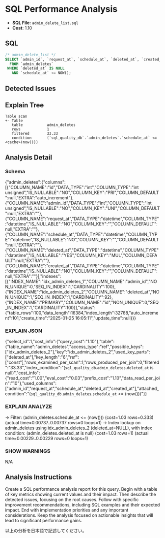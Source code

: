# SQL Performance Analysis
- **SQL File:** `admin_delete_list.sql`
- **Cost:** 1.10

## SQL
```sql
/* admin_delete_list */
SELECT `admin_id`, `request_at`, `schedule_at`, `deleted_at`, `created_at`
  FROM `admin_deletes`
 WHERE `deleted_at` IS NULL
   AND `schedule_at` <= NOW();

```

## Detected Issues


## Explain Tree
```
Table scan
+- Table
   table           admin_deletes
   rows            1
   filtered        33.33
   condition       (`sql_quality_db`.`admin_deletes`.`schedule_at` <= <cache>(now()))
```
## Analysis Detail

### Schema
{"admin_deletes":{"columns":[{"COLUMN_NAME":"id","DATA_TYPE":"int","COLUMN_TYPE":"int unsigned","IS_NULLABLE":"NO","COLUMN_KEY":"PRI","COLUMN_DEFAULT":null,"EXTRA":"auto_increment"},{"COLUMN_NAME":"admin_id","DATA_TYPE":"int","COLUMN_TYPE":"int unsigned","IS_NULLABLE":"NO","COLUMN_KEY":"UNI","COLUMN_DEFAULT":null,"EXTRA":""},{"COLUMN_NAME":"request_at","DATA_TYPE":"datetime","COLUMN_TYPE":"datetime","IS_NULLABLE":"NO","COLUMN_KEY":"","COLUMN_DEFAULT":null,"EXTRA":""},{"COLUMN_NAME":"schedule_at","DATA_TYPE":"datetime","COLUMN_TYPE":"datetime","IS_NULLABLE":"NO","COLUMN_KEY":"","COLUMN_DEFAULT":null,"EXTRA":""},{"COLUMN_NAME":"deleted_at","DATA_TYPE":"datetime","COLUMN_TYPE":"datetime","IS_NULLABLE":"YES","COLUMN_KEY":"MUL","COLUMN_DEFAULT":null,"EXTRA":""},{"COLUMN_NAME":"created_at","DATA_TYPE":"datetime","COLUMN_TYPE":"datetime","IS_NULLABLE":"NO","COLUMN_KEY":"","COLUMN_DEFAULT":null,"EXTRA":""}],"indexes":[{"INDEX_NAME":"idx_admin_deletes_1","COLUMN_NAME":"admin_id","NON_UNIQUE":0,"SEQ_IN_INDEX":1,"CARDINALITY":100},{"INDEX_NAME":"idx_admin_deletes_2","COLUMN_NAME":"deleted_at","NON_UNIQUE":1,"SEQ_IN_INDEX":1,"CARDINALITY":92},{"INDEX_NAME":"PRIMARY","COLUMN_NAME":"id","NON_UNIQUE":0,"SEQ_IN_INDEX":1,"CARDINALITY":100}],"status":{"table_rows":100,"data_length":16384,"index_length":32768,"auto_increment":101,"create_time":"2025-01-25 16:05:11","update_time":null}}}

### EXPLAIN JSON
{"select_id":1,"cost_info":{"query_cost":"1.10"},"table":{"table_name":"admin_deletes","access_type":"ref","possible_keys":["idx_admin_deletes_2"],"key":"idx_admin_deletes_2","used_key_parts":["deleted_at"],"key_length":"6","ref":["const"],"rows_examined_per_scan":1,"rows_produced_per_join":0,"filtered":"33.33","index_condition":"(`sql_quality_db`.`admin_deletes`.`deleted_at` is null)","cost_info":{"read_cost":"1.00","eval_cost":"0.03","prefix_cost":"1.10","data_read_per_join":"10"},"used_columns":["admin_id","request_at","schedule_at","deleted_at","created_at"],"attached_condition":"(`sql_quality_db`.`admin_deletes`.`schedule_at` <= <cache>(now()))"}}

### EXPLAIN ANALYZE
-> Filter: (admin_deletes.schedule_at <= <cache>(now()))  (cost=1.03 rows=0.333) (actual time=0.00737..0.00737 rows=0 loops=1)
    -> Index lookup on admin_deletes using idx_admin_deletes_2 (deleted_at=NULL), with index condition: (admin_deletes.deleted_at is null)  (cost=1.03 rows=1) (actual time=0.00229..0.00229 rows=0 loops=1)

### SHOW WARNINGS
N/A

## Analysis Instructions
Create a SQL performance analysis report for this query. Begin with a table of key metrics showing current values and their impact. Then describe the detected issues, focusing on the root causes. Follow with specific improvement recommendations, including SQL examples and their expected impact. End with implementation priorities and any important considerations. Keep the analysis focused on actionable insights that will lead to significant performance gains.


以上の分析を日本語で記述してください。